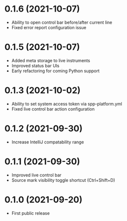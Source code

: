 # 0.1.6 (2021-10-07)

- Ability to open control bar before/after current line
- Fixed error report configuration issue

# 0.1.5 (2021-10-07)

- Added meta storage to live instruments
- Improved status bar UIs
- Early refactoring for coming Python support

# 0.1.3 (2021-10-02)

- Ability to set system access token via spp-platform.yml
- Fixed live control bar action configuration

# 0.1.2 (2021-09-30)

- Increase IntelliJ compatability range

# 0.1.1 (2021-09-30)

- Improved live control bar
- Source mark visibility toggle shortcut (Ctrl+Shift+D)

# 0.1.0 (2021-09-20)

- First public release
